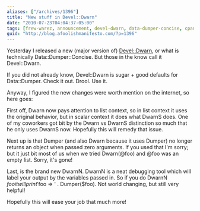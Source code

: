 ```yaml
---
aliases: ["/archives/1396"]
title: "New stuff in Devel::Dwarn"
date: "2010-07-23T04:04:37-05:00"
tags: [frew-warez, announcement, devel-dwarn, data-dumper-concise, cpan, perl]
guid: "http://blog.afoolishmanifesto.com/?p=1396"
---
```

Yesterday I released a new (major version of) [Devel::Dwarn](http://search.cpan.org/perldoc?Devel::Dwarn), or what is technically Data::Dumper::Concise. But those in the know call it Devel::Dwarn.

If you did not already know, Devel::Dwarn is sugar + good defaults for Data::Dumper. Check it out. Drool. Use it.

Anyway, I figured the new changes were worth mention on the internet, so here goes:

First off, Dwarn now pays attention to list context, so in list context it uses the original behavior, but in scalar context it does what DwarnS does. One of my coworkers got bit by the Dwarn vs DwarnS distinction so much that he only uses DwarnS now. Hopefully this will remedy that issue.

Next up is that Dumper (and also Dwarn because it uses Dumper) no longer returns an object when passed zero arguments. If you used that I'm sorry; but it just bit most of us when we tried Dwarn(@foo) and @foo was an empty list. Sorry, it's gone!

Last, is the brand new DwarnN. DwarnN is a neat debugging tool which will label your output by the variables passed in. So if you do DwarnN $foo it will print '$foo => ' . Dumper($foo). Not world changing, but still very helpful!

Hopefully this will ease your job that much more!
